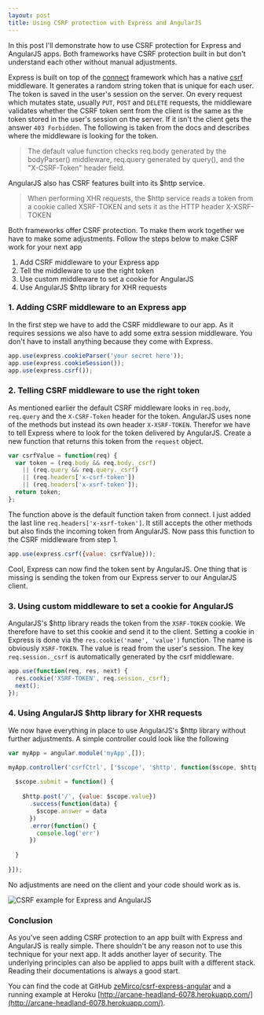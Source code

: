 ```yaml
---
layout: post
title: Using CSRF protection with Express and AngularJS
---
```


In this post I'll demonstrate how to use CSRF protection for Express and AngularJS apps. Both frameworks have CSRF protection
built in but don't understand each other without manual adjustments.

Express is built on top of the [connect](http://www.senchalabs.org/connect/) framework which has a native [csrf](http://www.senchalabs.org/connect/csrf.html) middleware. It generates a random string token
that is unique for each user. The token is saved in the user's session on the server. On every request which mutates state,
usually `PUT`, `POST` and `DELETE` requests, the middleware validates whether the CSRF token sent from the client is the
same as the token stored in the user's session on the server. If it isn't the client gets the answer `403 Forbidden`. The following is taken from the docs and describes where the middleware is looking for the token.

> The default value function checks req.body generated by the bodyParser() middleware, req.query generated by query(), and the "X-CSRF-Token" header field.

AngularJS also has CSRF features built into its $http service.

> When performing XHR requests, the $http service reads a token from a cookie called XSRF-TOKEN and sets it as the HTTP header X-XSRF-TOKEN

Both frameworks offer CSRF protection. To make them work together we have to make some adjustments. Follow the steps below to make CSRF work for your next app

1. Add CSRF middleware to your Express app
2. Tell the middleware to use the right token
3. Use custom middleware to set a cookie for AngularJS
4. Use AngularJS $http library for XHR requests

### 1. Adding CSRF middleware to an Express app

In the first step we have to add the CSRF middleware to our app. As it requires sessions we also have to 
add some extra session middleware. You don't have to install anything because they come with Express.

```js
app.use(express.cookieParser('your secret here'));
app.use(express.cookieSession());
app.use(express.csrf());
```

### 2. Telling CSRF middleware to use the right token

As mentioned earlier the default CSRF middleware looks in `req.body`, `req.query` and the `X-CSRF-Token` header for the token.
AngularJS uses none of the methods but instead its own header `X-XSRF-TOKEN`. Therefor we have to tell Express where to look
for the token delivered by AngularJS. Create a new function that returns this token from the `request` object.

```js
var csrfValue = function(req) {
  var token = (req.body && req.body._csrf)
    || (req.query && req.query._csrf)
    || (req.headers['x-csrf-token'])
    || (req.headers['x-xsrf-token']);
  return token;
};
```

The function above is the default function taken from connect. I just added the last line `req.headers['x-xsrf-token']`.
It still accepts the other methods but also finds the incoming token from AngularJS. Now pass this function to the CSRF middleware from step 1.

```js
app.use(express.csrf({value: csrfValue}));
```

Cool, Express can now find the token sent by AngularJS. One thing that is missing is sending the token from our Express server
to our AngularJS client.

### 3. Using custom middleware to set a cookie for AngularJS

AngularJS's $http library reads the token from the `XSRF-TOKEN` cookie. We therefore have to set this cookie and send it to 
the client. Setting a cookie in Express is done via the `res.cookie('name', 'value')` function. The name is obviously `XSRF-TOKEN`.
The value is read from the user's session. The key `req.session._csrf` is automatically generated by the csrf middleware. 

```js
app.use(function(req, res, next) {
  res.cookie('XSRF-TOKEN', req.session._csrf);
  next();
});
```

### 4. Using AngularJS $http library for XHR requests

We now have everything in place to use AngularJS's $http library without further adjustments. A simple
controller could look like the following

```js
var myApp = angular.module('myApp',[]);

myApp.controller('csrfCtrl', ['$scope', '$http', function($scope, $http) { 
      
  $scope.submit = function() {
    
    $http.post('/', {value: $scope.value})
      .success(function(data) {
        $scope.answer = data
      })
      .error(function() {
        console.log('err')
      })
    
  }
  
}]);
```

No adjustments are need on the client and your code should work as is.

![CSRF example for Express and AngularJS](https://s3.amazonaws.com/mircozeiss.com/csrf-express-angular.png)

### Conclusion

As you've seen adding CSRF protection to an app built with Express and AngularJS is really simple. There shouldn't be
any reason not to use this technique for your next app. It adds another layer of security. The underlying principles can also
be applied to apps built with a different stack. Reading their documentations is always a good start.

You can find the code at GitHub [zeMirco/csrf-express-angular](https://github.com/zeMirco/csrf-express-angular) and a running example at Heroku [http://arcane-headland-6078.herokuapp.com/](http://arcane-headland-6078.herokuapp.com/).